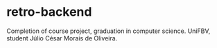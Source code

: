 # retro-backend
Completion of course project, graduation in computer science. UniFBV, student Júlio César Morais de Oliveira.
